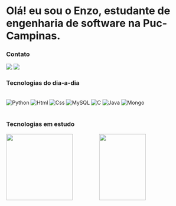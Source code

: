 # Olá! eu sou o Enzo, estudante de engenharia de software na Puc-Campinas.

### Contato

<div>
  <a href="mailto:enzo.quatrochi.c@gmail.com" target="_blank"><img src="https://img.shields.io/badge/Gmail-D14836?style=for-the-badge&logo=gmail&logoColor=white" target="_blank"></a>
  <a href="https://www.linkedin.com/in/enzoquatrochi/" target="_blank"><img src="https://img.shields.io/badge/LinkedIn-0077B5?style=for-the-badge&logo=linkedin&logoColor=white" target="_blank"></a>
</div>

### Tecnologias do dia-a-dia

<div style="display: inline_block"><br/>
  <img align="center" alt="Python" src="https://img.shields.io/badge/Python-14354C?style=for-the-badge&logo=python&logoColor=white">
  <img align="center" alt="Html" src="https://img.shields.io/badge/HTML5-E34F26?style=for-the-badge&logo=html5&logoColor=white">
  <img align="center" alt="Css" src="https://img.shields.io/badge/CSS3-1572B6?style=for-the-badge&logo=css3&logoColor=white">
  <img align="center" alt="MySQL" src="https://img.shields.io/badge/MySQL-00000F?style=for-the-badge&logo=mysql&logoColor=white">
  <img align="center" alt="C" src="https://img.shields.io/badge/C-00599C?style=for-the-badge&logo=c&logoColor=whit">
  <img align="center" alt="Java" src="https://img.shields.io/badge/Java-ED8B00?style=for-the-badge&logo=openjdk&logoColor=white">
  <img align="center" alt="Mongo" src="https://img.shields.io/badge/MongoDB-4EA94B?style=for-the-badge&logo=mongodb&logoColor=white">

</div><br/> 

### Tecnologias em estudo

<div style="display: inline_block">
  <img align="right" height="180em" width="50%" src="https://github-readme-stats.vercel.app/api/top-langs/?username=EnzoQuatrochi&layout=compact&langs_count=16&theme=dracula"/>
</div>

<div style="display: inline_block">  
  <img  align="left" height="180em" src="https://github-readme-stats.vercel.app/api?username=EnzoQuatrochi&show_icons=true&theme=dracula&include_all_commits=true&count_private=true"/>
</div>

